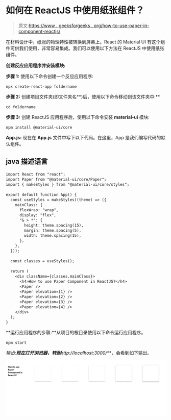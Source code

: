 # 如何在 ReactJS 中使用纸张组件？

> 原文:[https://www . geeksforgeeks . org/how-to-use-paper-in-component-reactjs/](https://www.geeksforgeeks.org/how-to-use-paper-component-in-reactjs/)

在材料设计中，纸张的物理特性被转换到屏幕上。React 的 Material UI 有这个组件可供我们使用，非常容易集成。我们可以使用以下方法在 ReactJS 中使用纸张组件。

**创建反应应用程序并安装模块:**

**步骤 1:** 使用以下命令创建一个反应应用程序:

```
npx create-react-app foldername
```

**步骤 2:** 创建项目文件夹(即文件夹名**)后，使用以下命令移动到该文件夹中:**

```
cd foldername
```

**步骤 3:** 创建 ReactJS 应用程序后，使用以下命令安装 **material-ui** 模块:

```
npm install @material-ui/core
```

**App.js:** 现在在 **App.js** 文件中写下以下代码。在这里，App 是我们编写代码的默认组件。

## java 描述语言

```
import React from "react";
import Paper from "@material-ui/core/Paper";
import { makeStyles } from "@material-ui/core/styles";

export default function App() {
  const useStyles = makeStyles((theme) => ({
    mainClass: {
      flexWrap: "wrap",
      display: "flex",
      "& > *": {
        height: theme.spacing(15),
        margin: theme.spacing(5),
        width: theme.spacing(15),
      },
    },
  }));

  const classes = useStyles();

  return (
    <div className={classes.mainClass}>
      <h4>How to use Paper Component in ReactJS?</h4>
      <Paper />
      <Paper elevation={1} />
      <Paper elevation={2} />
      <Paper elevation={3} />
      <Paper elevation={4} />
    </div>
  );
}
```

**运行应用程序的步骤:**从项目的根目录使用以下命令运行应用程序。

```
npm start
```

**输出:**现在打开浏览器，转到***http://localhost:3000/***，会看到如下输出。

![](img/5bdb52d70db2c330a7ef0f2e85e5f100.png)